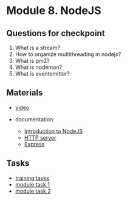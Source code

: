# Module 8. NodeJS

## Questions for checkpoint

1. What is a stream?
2. How to organize multithreading in nodejs?
3. What is pm2?
4. What is nodemon?
5. What is eventemitter?


## Materials

- [video](https://github.com/alex-trofimova/short-track-next-gen/blob/main/8-nodejs/video-info/video-info.md)

- documentation: 
    - [Introduction to NodeJS](https://nodejs.dev/en/learn/)
    - [HTTP server](https://nodejs.dev/en/learn/build-an-http-server/)
    - [Express](https://expressjs.com/)
    
 
    

## Tasks

- [training tasks](https://github.com/alex-trofimova/short-track-next-gen/blob/main/8-nodejs/training-tasks/nodejs-tasks.md)
- [module task 1](https://github.com/rolling-scopes-school/RS-Short-Track/wiki/7.--json2csv)
- [module task 2](https://github.com/rolling-scopes-school/RS-Short-Track/wiki/8.-Autocomplete-Backend) 